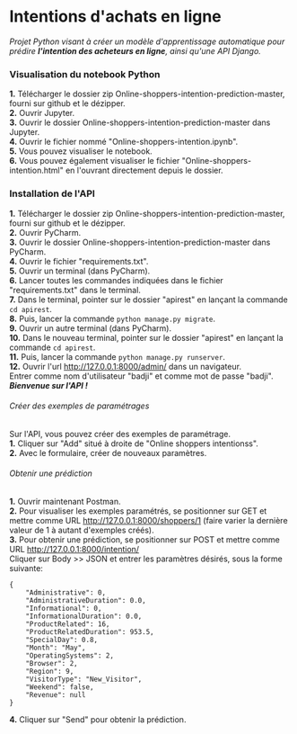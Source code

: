 # Intentions d'achats en ligne
_Projet Python visant à créer un modèle d'apprentissage automatique pour prédire **l'intention des acheteurs en ligne**, ainsi qu'une API Django._

### Visualisation du notebook Python
**1.** Télécharger le dossier zip Online-shoppers-intention-prediction-master, fourni sur github et le dézipper.\
**2.** Ouvrir Jupyter.\
**3.** Ouvrir le dossier Online-shoppers-intention-prediction-master dans Jupyter.\
**4.** Ouvrir le fichier nommé "Online-shoppers-intention.ipynb".\
**5.** Vous pouvez visualiser le notebook.\
**6.** Vous pouvez également visualiser le fichier "Online-shoppers-intention.html" en l'ouvrant directement depuis le dossier.

### Installation de l'API
**1.** Télécharger le dossier zip Online-shoppers-intention-prediction-master, fourni sur github et le dézipper.\
**2.** Ouvrir PyCharm.\
**3.** Ouvrir le dossier Online-shoppers-intention-prediction-master dans PyCharm.\
**4.** Ouvrir le fichier "requirements.txt".\
**5.** Ouvrir un terminal (dans PyCharm).\
**6.** Lancer toutes les commandes indiquées dans le fichier "requirements.txt" dans le terminal.\
**7.** Dans le terminal, pointer sur le dossier "apirest" en lançant la commande `cd apirest`.\
**8.** Puis, lancer la commande `python manage.py migrate`.\
**9.** Ouvrir un autre terminal (dans PyCharm).\
**10.** Dans le nouveau terminal, pointer sur le dossier "apirest" en lançant la commande `cd apirest`.\
**11.** Puis, lancer la commande `python manage.py runserver`.\
**12.** Ouvrir l'url http://127.0.0.1:8000/admin/ dans un navigateur.\
 Entrer comme nom d'utilisateur "badji" et comme mot de passe "badji".\
_**Bienvenue sur l'API !**_

###### Créer des exemples de paramétrages
Sur l'API, vous pouvez créer des exemples de paramétrage.\
**1.** Cliquer sur "Add" situé à droite de "Online shoppers intentionss".\
**2.** Avec le formulaire, créer de nouveaux paramètres.

###### Obtenir une prédiction
**1.** Ouvrir maintenant Postman.\
**2.** Pour visualiser les exemples paramétrés, se positionner sur GET et mettre comme URL http://127.0.0.1:8000/shoppers/1 (faire varier la dernière valeur de 1 à autant d'exemples créés).\
**3.** Pour obtenir une prédiction, se positionner sur POST et mettre comme URL http://127.0.0.1:8000/intention/ \
Cliquer sur Body >> JSON et entrer les paramètres désirés, sous la forme suivante:
```
{
    "Administrative": 0,
    "AdministrativeDuration": 0.0,
    "Informational": 0,
    "InformationalDuration": 0.0,
    "ProductRelated": 16,
    "ProductRelatedDuration": 953.5,
    "SpecialDay": 0.8,
    "Month": "May",
    "OperatingSystems": 2,
    "Browser": 2,
    "Region": 9,
    "VisitorType": "New_Visitor",
    "Weekend": false,
    "Revenue": null
}
```
**4.** Cliquer sur "Send" pour obtenir la prédiction.
